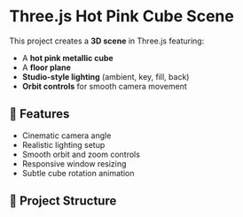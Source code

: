 # Three.js Hot Pink Cube Scene

This project creates a **3D scene** in Three.js featuring:

- A **hot pink metallic cube**
- A **floor plane**
- **Studio-style lighting** (ambient, key, fill, back)
- **Orbit controls** for smooth camera movement

## 🎯 Features

- Cinematic camera angle
- Realistic lighting setup
- Smooth orbit and zoom controls
- Responsive window resizing
- Subtle cube rotation animation

## 📂 Project Structure
